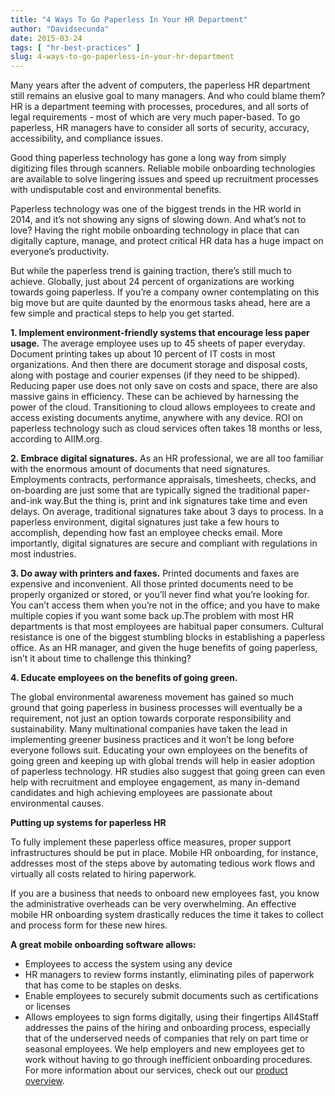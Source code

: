 ```yaml
---
title: "4 Ways To Go Paperless In Your HR Department"
author: "Davidsecunda"
date: 2015-03-24
tags: [ "hr-best-practices" ]
slug: 4-ways-to-go-paperless-in-your-hr-department
---
```

Many years after the advent of computers, the paperless HR department still remains an elusive goal to many managers. And who could blame them? HR is a department teeming with processes, procedures, and all sorts of legal requirements - most of which are very much paper-based. To go paperless, HR managers have to consider all sorts of security, accuracy, accessibility, and compliance issues.  
  
Good thing paperless technology has gone a long way from simply digitizing files through scanners. Reliable mobile onboarding technologies are available to solve lingering issues and speed up recruitment processes with undisputable cost and environmental benefits.  
  
Paperless technology was one of the biggest trends in the HR world in 2014, and it’s not showing any signs of slowing down. And what’s not to love? Having the right mobile onboarding technology in place that can digitally capture, manage, and protect critical HR data has a huge impact on everyone’s productivity.  
  
But while the paperless trend is gaining traction, there’s still much to achieve. Globally, just about 24 percent of organizations are working towards going paperless. If you’re a company owner contemplating on this big move but are quite daunted by the enormous tasks ahead, here are a few simple and practical steps to help you get started.  
  
**1. Implement environment-friendly systems that encourage less paper usage.** The average employee uses up to 45 sheets of paper everyday. Document printing takes up about 10 percent of IT costs in most organizations. And then there are document storage and disposal costs, along with postage and courier expenses (if they need to be shipped). Reducing paper use does not only save on costs and space, there are also massive gains in efficiency. These can be achieved by harnessing the power of the cloud. Transitioning to cloud allows employees to create and access existing documents anytime, anywhere with any device. ROI on paperless technology such as cloud services often takes 18 months or less, according to AIIM.org.  
  
**2. Embrace digital signatures.** As an HR professional, we are all too familiar with the enormous amount of documents that need signatures. Employments contracts, performance appraisals, timesheets, checks, and on-boarding are just some that are typically signed the traditional paper-and-ink way.But the thing is, print and ink signatures take time and even delays. On average, traditional signatures take about 3 days to process. In a paperless environment, digital signatures just take a few hours to accomplish, depending how fast an employee checks email. More importantly, digital signatures are secure and compliant with regulations in most industries.  
  
**3. Do away with printers and faxes.** Printed documents and faxes are expensive and inconvenient. All those printed documents need to be properly organized or stored, or you’ll never find what you’re looking for. You can’t access them when you’re not in the office; and you have to make multiple copies if you want some back up.The problem with most HR departments is that most employees are habitual paper consumers. Cultural resistance is one of the biggest stumbling blocks in establishing a paperless office. As an HR manager, and given the huge benefits of going paperless, isn’t it about time to challenge this thinking?  
  
**4. Educate employees on the benefits of going green.**  
  
The global environmental awareness movement has gained so much ground that going paperless in business processes will eventually be a requirement, not just an option towards corporate responsibility and sustainability. Many multinational companies have taken the lead in implementing greener business practices and it won’t be long before everyone follows suit. Educating your own employees on the benefits of going green and keeping up with global trends will help in easier adoption of paperless technology. HR studies also suggest that going green can even help with recruitment and employee engagement, as many in-demand candidates and high achieving employees are passionate about environmental causes.  
  
**Putting up systems for paperless HR**  
  
To fully implement these paperless office measures, proper support infrastructures should be put in place. Mobile HR onboarding, for instance, addresses most of the steps above by automating tedious work flows and virtually all costs related to hiring paperwork.  
  
If you are a business that needs to onboard new employees fast, you know the administrative overheads can be very overwhelming. An effective mobile HR onboarding system drastically reduces the time it takes to collect and process form for these new hires.  
  
**A great mobile onboarding software allows:**
- Employees to access the system using any device
- HR managers to review forms instantly, eliminating piles of paperwork that has come to be staples on desks.
- Enable employees to securely submit documents such as certifications or licenses
- Allows employees to sign forms digitally, using their fingertips
All4Staff addresses the pains of the hiring and onboarding process, especially that of the underserved needs of companies that rely on part time or seasonal employees. We help employers and new employees get to work without having to go through inefficient onboarding procedures. For more information about our services, check out our [product overview](https://workbright.wpengine.com/overview).
